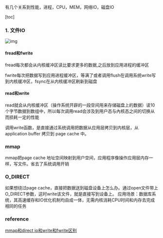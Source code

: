有几个关系到性能，进程，CPU，MEM，网络IO，磁盘IO

[toc]

### 1. 文件IO

![img](http://images2015.cnblogs.com/blog/401155/201609/401155-20160923210933840-1173822707.gif)

#### fread和fwrite

fread每次都会从内核缓冲区读比要求更多的数据,之后放到应用进程的缓冲区

fwrite每次把数据写到应用进程缓冲区，等满了或者调用flush在调用系统write写到内核缓冲区，fsync在从内核缓冲区刷新到磁盘

#### read和write

read就会从内核缓冲区（操作系统开辟的一段空间用来存储磁盘上的数据）读10个字节数据到数组中，所以每次调用read会涉及到用户态与內核态之间的切换从而损耗一定的性能

调用write函数，是直接通过系统调用把数据从应用层拷贝到内核层，从application buffer 拷贝到 page cache 中。

### mmap

mmap把page cache 地址空间映射到用户空间，应用程序像操作应用层内存一样，写文件。省去了系统调用开销

### O_DIRECT

如果想绕过page cache，直接把数据送到磁盘设备上怎么办。通过open文件带上O_DIRECT参数，这时write该文件，就是直接写到设备上。 应用场景：数据库系统，其高速缓存和IO优化机制均自成一体，无需内核消耗CPU时间和内存去完成相同的任务

### reference


[mmap和direct io和write和fwrite区别](https://blog.csdn.net/xiaofei0859/article/details/74674631)